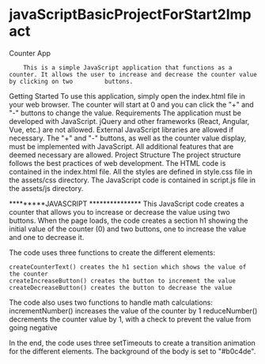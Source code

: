 # javaScriptBasicProjectForStart2Impact

Counter App

        This is a simple JavaScript application that functions as a counter. It allows the user to increase and decrease the counter value by clicking on two         buttons.
Getting Started
        To use this application, simply open the index.html file in your web browser. The counter will start at 0 and you can click the "+" and "-" buttons           to change the value.
Requirements
    The application must be developed with JavaScript.
    jQuery and other frameworks (React, Angular, Vue, etc.) are not allowed.
    External JavaScript libraries are allowed if necessary.
    The "+" and "-" buttons, as well as the counter value display, must be implemented with JavaScript.
    All additional features that are deemed necessary are allowed.
Project Structure
    The project structure follows the best practices of web development. The HTML code is contained in the index.html file. All the styles are defined in         style.css file in the assets/css directory. The JavaScript code is contained in script.js file in the assets/js directory. 




*********JAVASCRIPT ***************
This JavaScript code creates a counter that allows you to increase or decrease the value using two buttons. When the page loads, the code creates a section h1 showing the initial value of the counter (0) and two buttons, one to increase the value and one to decrease it.

The code uses three functions to create the different elements:

    createCounterText() creates the h1 section which shows the value of the counter
    createIncreaseButton() creates the button to increment the value
    createDecreaseButton() creates the button to decrease the value
    
The code also uses two functions to handle math calculations:
    incrementNumber() increases the value of the counter by 1
    reduceNumber() decrements the counter value by 1, with a check to prevent the value from going negative

In the end, the code uses three setTimeouts to create a transition animation for the different elements. 
The background of the body is set to "#b0c4de".

